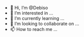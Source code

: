 - 👋 Hi, I’m @Debiso
- 👀 I’m interested in ...
- 🌱 I’m currently learning ...
- 💞️ I’m looking to collaborate on ...
- 📫 How to reach me ...

<!---
Debiso/Debiso is a ✨ special ✨ repository because its `README.md` (this file) appears on your GitHub profile.
You can click the Preview link to take a look at your changes.
--->
